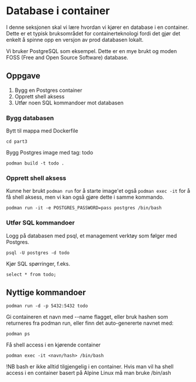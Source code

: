 # Database i container

I denne seksjonen skal vi lære hvordan vi kjører en database i en container. Dette er et typisk bruksområdet for containerteknologi fordi det gjør det enkelt å spinne opp en versjon av prod databasen lokalt. 

Vi bruker PostgreSQL som eksempel. Dette er en mye brukt og moden FOSS (Free and Open Source Software) database.

## Oppgave

1. Bygg en Postgres container 
2. Opprett shell aksess 
3. Utfør noen SQL kommandoer mot databasen

### Bygg databasen
Bytt til mappa med Dockerfile

`cd part3`

Bygg Postgres image med tag: todo

`podman build -t todo .`

### Opprett shell aksess

Kunne her brukt `podman run` for å starte image'et også `podman exec -it` for å få shell aksess, men vi kan også gjøre dette i samme kommando.

`podman run -it -e POSTGRES_PASSWORD=pass postgres /bin/bash`

### Utfør SQL kommandoer

Logg på databasen med psql, et management verktøy som følger med Postgres.

`psql -U postgres -d todo`

Kjør SQL spørringer, f.eks.

`select * from todo;`

## Nyttige kommandoer

`podman run -d -p 5432:5432 todo`

Gi containeren et navn med --name flagget, eller bruk hashen som returneres fra podman run, eller finn det auto-genererte navnet med:

`podman ps`

Få shell access i en kjørende container

`podman exec -it <navn/hash> /bin/bash`

!NB bash er ikke alltid tilgjengelig i en container. Hvis man vil ha shell access i en container basert på Alpine Linux må man bruke /bin/ash

